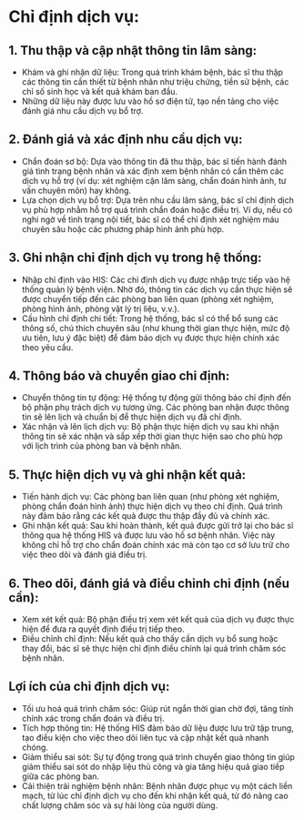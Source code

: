 # Chỉ định dịch vụ: 
## 1. Thu thập và cập nhật thông tin lâm sàng:
- Khám và ghi nhận dữ liệu: Trong quá trình khám bệnh, bác sĩ thu thập các thông tin cần thiết từ bệnh nhân như triệu chứng, tiền sử bệnh, các chỉ số sinh học và kết quả khám ban đầu. 
- Những dữ liệu này được lưu vào hồ sơ điện tử, tạo nền tảng cho việc đánh giá nhu cầu dịch vụ bổ trợ.

## 2. Đánh giá và xác định nhu cầu dịch vụ: 
- Chẩn đoán sơ bộ: Dựa vào thông tin đã thu thập, bác sĩ tiến hành đánh giá tình trạng bệnh nhân và xác định xem bệnh nhân có cần thêm các dịch vụ hỗ trợ (ví dụ: xét nghiệm cận lâm sàng, chẩn đoán hình ảnh, tư vấn chuyên môn) hay không.
- Lựa chọn dịch vụ bổ trợ: Dựa trên nhu cầu lâm sàng, bác sĩ chỉ định dịch vụ phù hợp nhằm hỗ trợ quá trình chẩn đoán hoặc điều trị. Ví dụ, nếu có nghi ngờ về tình trạng nội tiết, bác sĩ có thể chỉ định xét nghiệm máu chuyên sâu hoặc các phương pháp hình ảnh phù hợp.

## 3. Ghi nhận chỉ định dịch vụ trong hệ thống:
- Nhập chỉ định vào HIS: Các chỉ định dịch vụ được nhập trực tiếp vào hệ thống quản lý bệnh viện. Nhờ đó, thông tin các dịch vụ cần thực hiện sẽ được chuyển tiếp đến các phòng ban liên quan (phòng xét nghiệm, phòng hình ảnh, phòng vật lý trị liệu, v.v.).
- Cấu hình chỉ định chi tiết: Trong hệ thống, bác sĩ có thể bổ sung các thông số, chú thích chuyên sâu (như khung thời gian thực hiện, mức độ ưu tiên, lưu ý đặc biệt) để đảm bảo dịch vụ được thực hiện chính xác theo yêu cầu.

## 4. Thông báo và chuyển giao chỉ định: 
- Chuyển thông tin tự động: Hệ thống tự động gửi thông báo chỉ định đến bộ phận phụ trách dịch vụ tương ứng. Các phòng ban nhận được thông tin sẽ lên lịch và chuẩn bị để thực hiện dịch vụ đã chỉ định.
- Xác nhận và lên lịch dịch vụ: Bộ phận thực hiện dịch vụ sau khi nhận thông tin sẽ xác nhận và sắp xếp thời gian thực hiện sao cho phù hợp với lịch trình của phòng ban và bệnh nhân.

## 5. Thực hiện dịch vụ và ghi nhận kết quả: 
- Tiến hành dịch vụ: Các phòng ban liên quan (như phòng xét nghiệm, phòng chẩn đoán hình ảnh) thực hiện dịch vụ theo chỉ định. Quá trình này đảm bảo rằng các kết quả được thu thập đầy đủ và chính xác.
- Ghi nhận kết quả: Sau khi hoàn thành, kết quả được gửi trở lại cho bác sĩ thông qua hệ thống HIS và được lưu vào hồ sơ bệnh nhân. Việc này không chỉ hỗ trợ cho chẩn đoán chính xác mà còn tạo cơ sở lưu trữ cho việc theo dõi và đánh giá điều trị.

## 6. Theo dõi, đánh giá và điều chỉnh chỉ định (nếu cần):
- Xem xét kết quả: Bộ phận điều trị xem xét kết quả của dịch vụ được thực hiện để đưa ra quyết định điều trị tiếp theo.
- Điều chỉnh chỉ định: Nếu kết quả cho thấy cần dịch vụ bổ sung hoặc thay đổi, bác sĩ sẽ thực hiện chỉ định điều chỉnh lại quá trình chăm sóc bệnh nhân.

## Lợi ích của chỉ định dịch vụ:
- Tối ưu hoá quá trình chăm sóc: Giúp rút ngắn thời gian chờ đợi, tăng tính chính xác trong chẩn đoán và điều trị.
- Tích hợp thông tin: Hệ thống HIS đảm bảo dữ liệu được lưu trữ tập trung, tạo điều kiện cho việc theo dõi liên tục và cập nhật kết quả nhanh chóng.
- Giảm thiểu sai sót: Sự tự động trong quá trình chuyển giao thông tin giúp giảm thiểu sai sót do nhập liệu thủ công và gia tăng hiệu quả giao tiếp giữa các phòng ban.
- Cải thiện trải nghiệm bệnh nhân: Bệnh nhân được phục vụ một cách liền mạch, từ lúc chỉ định dịch vụ cho đến khi nhận kết quả, từ đó nâng cao chất lượng chăm sóc và sự hài lòng của người dùng.

